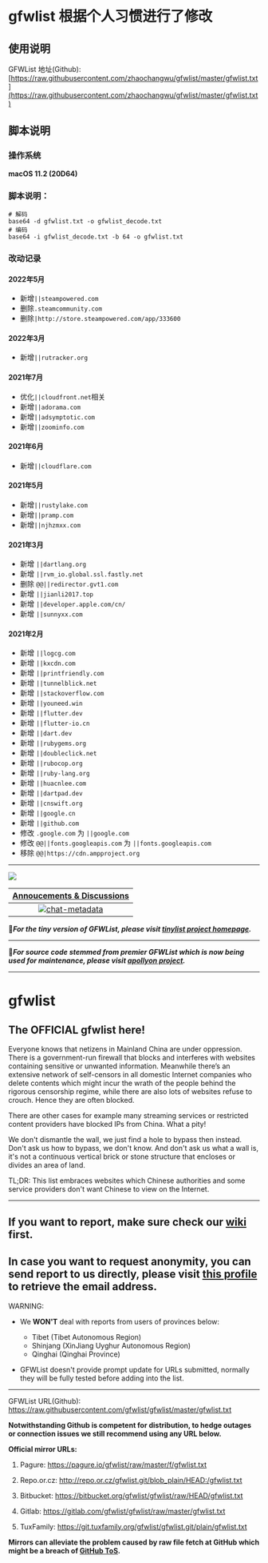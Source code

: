 # gfwlist 根据个人习惯进行了修改

## 使用说明

GFWList 地址(Github):
[https://raw.githubusercontent.com/zhaochangwu/gfwlist/master/gfwlist.txt](https://raw.githubusercontent.com/zhaochangwu/gfwlist/master/gfwlist.txt)

## 脚本说明

### 操作系统

**macOS 11.2 (20D64)**

### 脚本说明：

```shell
# 解码
base64 -d gfwlist.txt -o gfwlist_decode.txt
# 编码
base64 -i gfwlist_decode.txt -b 64 -o gfwlist.txt
```

### 改动记录
#### 2022年5月
- 新增`||steampowered.com`
- 删除`.steamcommunity.com`
- 删除`|http://store.steampowered.com/app/333600`

#### 2022年3月
- 新增`||rutracker.org`

#### 2021年7月
- 优化`||cloudfront.net`相关
- 新增`||adorama.com`
- 新增`||adsymptotic.com`
- 新增`||zoominfo.com`

#### 2021年6月
- 新增`||cloudflare.com`

#### 2021年5月

- 新增`||rustylake.com`
- 新增`||pramp.com`
- 新增`||njhzmxx.com`

#### 2021年3月

- 新增 `||dartlang.org`
- 新增 `||rvm_io.global.ssl.fastly.net`
- 删除 `@@||redirector.gvt1.com`
- 新增 `||jianli2017.top`
- 新增 `||developer.apple.com/cn/`
- 新增 `||sunnyxx.com`

#### 2021年2月

- 新增 `||logcg.com`
- 新增 `||kxcdn.com`
- 新增 `||printfriendly.com`
- 新增 `||tunnelblick.net`
- 新增 `||stackoverflow.com`
- 新增 `||youneed.win`
- 新增 `||flutter.dev`
- 新增 `||flutter-io.cn`
- 新增 `||dart.dev`
- 新增 `||rubygems.org`
- 新增 `||doubleclick.net`
- 新增 `||rubocop.org`
- 新增 `||ruby-lang.org`
- 新增 `||huacnlee.com`
- 新增 `||dartpad.dev`
- 新增 `||cnswift.org`
- 新增 `||google.cn`
- 新增 `||github.com`
- 修改 `.google.com` 为 `||google.com`
- 修改 `@@||fonts.googleapis.com` 为 `||fonts.googleapis.com`
- 移除 `@@|https://cdn.ampproject.org`

---

<a href="http://info.flagcounter.com/T2RV"><img src="http://s09.flagcounter.com/count2/T2RV/bg_FFFFFF/txt_000000/border_CCCCCC/columns_6/maxflags_20/viewers_GFWList/labels_1/pageviews_1/flags_0/percent_0/" border="0"></a>

|[Annoucements & Discussions][chat-room]|
|:---:|
| [![chat-metadata]][chat-room]|

[chat-metadata]: https://img.shields.io/gitter/room/nwjs/nw.js.svg?style=flat-square "Join the chat"
[chat-room]: https://gitter.im/gfwlist/gfwlist?utm_source=share-link&utm_medium=link&utm_campaign=share-link "GFWList@Gitter"

:tulip:***For the tiny version of GFWList, please visit [tinylist project homepage](https://github.com/gfwlist/tinylist).***
******

:hammer:***For source code stemmed from premier GFWList which is now being used for maintenance, please visit [apollyon project](https://github.com/gfwlist/apollyon).***
******

# gfwlist
## The OFFICIAL gfwlist here!

Everyone knows that netizens in Mainland China are under oppression. There is a government-run firewall that blocks and interferes with websites containing sensitive or unwanted information. Meanwhile there’s an extensive network of self-censors in all domestic Internet companies who delete contents which might incur the wrath of the people behind the rigorous censorship regime, while there are also lots of websites refuse to crouch. Hence they are often blocked.

There are other cases for example many streaming services or restricted content providers have blocked IPs from China. What a pity!

We don't dismantle the wall, we just find a hole to bypass then instead. Don't ask us how to bypass, we don't know. And don't ask us what a wall is, it's not a continuous vertical brick or stone structure that encloses or divides an area of land.

TL;DR: This list embraces websites which Chinese authorities and some service providers don't want Chinese to view on the Internet.

---
## If you want to report, make sure check our [wiki](https://github.com/gfwlist/gfwlist/wiki/Cautions) first.

## In case you want to request anonymity, you can send report to us directly, please visit [this profile](https://github.com/cicku) to retrieve the email address.

WARNING:

* We **WON'T** deal with reports from users of provinces below:

  - Tibet (Tibet Autonomous Region)
  - Shinjang (XinJiang Uyghur Autonomous Region)
  - Qinghai (Qinghai Province)

* GFWList doesn't provide prompt update for URLs submitted, normally they will be fully tested before adding into the list.

---

GFWList URL(Github): https://raw.githubusercontent.com/gfwlist/gfwlist/master/gfwlist.txt

**Notwithstanding Github is competent for distribution, to hedge outages or connection issues we still recommend using any URL below.**

**Official mirror URLs:**
1. Pagure: https://pagure.io/gfwlist/raw/master/f/gfwlist.txt

2. Repo.or.cz: http://repo.or.cz/gfwlist.git/blob_plain/HEAD:/gfwlist.txt

3. Bitbucket: https://bitbucket.org/gfwlist/gfwlist/raw/HEAD/gfwlist.txt

4. Gitlab: https://gitlab.com/gfwlist/gfwlist/raw/master/gfwlist.txt

5. TuxFamily: https://git.tuxfamily.org/gfwlist/gfwlist.git/plain/gfwlist.txt

**Mirrors can alleviate the problem caused by raw file fetch at GitHub which might be a breach of [GitHub ToS](https://github.com/site/terms).**
